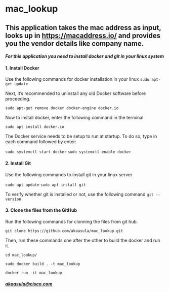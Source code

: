 # mac_lookup

## This application takes the mac address as input, looks up in https://macaddress.io/  and provides you the vendor details like company name.

#### _For this application you need to install docker and git in your linux system_

#### 1. Install Docker
Use the following commands for docker installation in your linux 
`sudo apt-get update`


Next, it’s recommended to uninstall any old Docker software before proceeding.

`sudo apt-get remove docker docker-engine docker.io`

Now to install docker, enter the following command in the terminal

`sudo apt install docker.io`

The Docker service needs to be setup to run at startup. To do so, type in each command followed by enter:

`sudo systemctl start docker`
`sudo systemctl enable docker`


#### 2. Install Git
Use the following commands to install git in your linux server 

`sudo apt update`
`sudo apt install git`

To verify whether git is installed or not, use the following command
`git --version`

#### 3. Clone the files from the GitHub

Run the following commands for clonning the files from git hub.

`git clone https://github.com/akaasula/mac_lookup.git`

Then, run these commands one after the other to build the docker and run it.

`cd mac_lookup/`

`sudo docker build . -t mac_lookup`

`docker run -it mac_lookup`




##### akaasula@cisco.com




 

